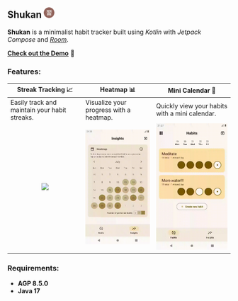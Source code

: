 ## Shukan <img src="./readme-doc/app-logo.png" alt="logo" width="24">

**Shukan** is a minimalist habit tracker built using *Kotlin* with *Jetpack Compose* and [*Room*](https://developer.android.com/training/data-storage/room). 

[**Check out the Demo**](https://youtube.com/shorts/I6-5lKxHuVg?feature=share) 🌱

### Features:

| **Streak Tracking 📈**                                                     | **Heatmap 📊**                                                             | **Mini Calendar 📅**                                                             |
|----------------------------------------------------------------------------|----------------------------------------------------------------------------|----------------------------------------------------------------------------------|
| Easily track and maintain your habit streaks.                              | Visualize your progress with a heatmap.                                    | Quickly view your habits with a mini calendar.                                   |
| <div align="center"><img src="./readme-doc/details.gif" width="200"></div> | <div align="center"><img src="./readme-doc/heatmap.gif" width="200"></div> | <div align="center"><img src="./readme-doc/switch-layout.gif" width="200"></div> |

### Requirements:
- **AGP 8.5.0**
- **Java 17**
